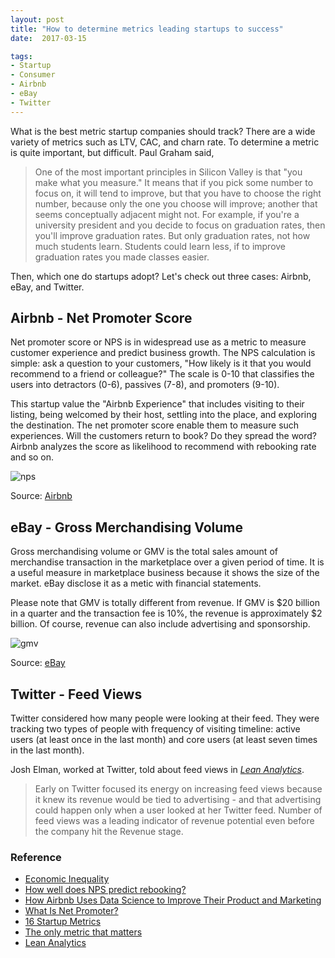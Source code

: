 ```yaml
---
layout: post
title: "How to determine metrics leading startups to success"
date:  2017-03-15

tags:
- Startup
- Consumer
- Airbnb
- eBay
- Twitter
---
```


What is the best metric startup companies should track? There are a wide variety of metrics such as LTV, CAC, and charn rate. To determine a metric is quite important, but difficult. Paul Graham said,   

> One of the most important principles in Silicon Valley is that "you make what you measure." It means that if you pick some number to focus on, it will tend to improve, but that you have to choose the right number, because only the one you choose will improve; another that seems conceptually adjacent might not. For example, if you're a university president and you decide to focus on graduation rates, then you'll improve graduation rates. But only graduation rates, not how much students learn. Students could learn less, if to improve graduation rates you made classes easier.

Then, which one do startups adopt? Let's check out three cases: Airbnb, eBay, and Twitter.

## Airbnb - Net Promoter Score

Net promoter score or NPS is in widespread use as a metric to measure customer experience and predict business growth. The NPS calculation is simple: ask a question to your customers, "How likely is it that you would recommend to a friend or colleague?" The scale is 0-10 that classifies the users into detractors (0-6), passives (7-8), and promoters (9-10).

This startup value the "Airbnb Experience" that includes visiting to their listing, being welcomed by their host, settling into the place, and exploring the destination. The net promoter score enable them to measure such experiences. Will the customers return to book? Do they spread the word? Airbnb analyzes the score as likelihood to recommend with rebooking rate and so on.

![nps]({{site.github.url}}/images/posts/nps.png)
<div class="source">Source: <a href="http://nerds.airbnb.com/nps-rebooking/">Airbnb</a></div>

## eBay - Gross Merchandising Volume

Gross merchandising volume or GMV is the total sales amount of merchandise transaction in the marketplace over a given period of time. It is a useful measure in marketplace business because it shows the size of the market. eBay disclose it as a metic with financial statements.

Please note that GMV is totally different from revenue. If GMV is $20 billion in a quarter and the transaction fee is 10%, the revenue is approximately $2 billion. Of course, revenue can also include advertising and sponsorship.

![gmv]({{site.github.url}}/images/posts/gmv.png)
<div class="source">Source: <a href="https://investors.ebayinc.com/financial_history.cfm">eBay</a></div>

## Twitter - Feed Views

Twitter considered how many people were looking at their feed. They were tracking two types of people with frequency of visiting timeline: active users (at least once in the last month) and core users (at least seven times in the last month).

Josh Elman, worked at Twitter, told about feed views in [*Lean Analytics*](https://www.amazon.com/gp/product/B00AG66LTM/ref=as_li_tl?ie=UTF8&camp=1789&creative=9325&creativeASIN=B00AG66LTM&linkCode=as2&tag=schwalbe03-20&linkId=4228c5cb234018f4ca15c167e2f629c4).

> Early on Twitter focused its energy on increasing feed views because it knew its revenue would be tied to advertising - and that advertising could happen only when a user looked at her Twitter feed. Number of feed views was a leading indicator of revenue potential even before the company hit the Revenue stage.

### Reference

<div class="list">
  <ul>
    <li><a href="http://paulgraham.com/ineq.html">Economic Inequality</a></li>
    <li><a href="http://nerds.airbnb.com/nps-rebooking/">How well does NPS predict rebooking?</a></li>
    <li><a href="https://blog.kissmetrics.com/how-airbnb-uses-data-science/">How Airbnb Uses Data Science to Improve Their Product and Marketing</a></li>
    <li><a href="https://www.netpromoter.com/know/">What Is Net Promoter?</a></li>
    <li><a href="http://a16z.com/2015/08/21/16-metrics/">16 Startup Metrics</a></li>
    <li><a href="https://medium.com/@joshelman/the-only-metric-that-matters-ab24a585b5ea#.ydwi91wkd">The only metric that matters</a></li>
    <li><a href="https://www.amazon.com/gp/product/B00AG66LTM/ref=as_li_tl?ie=UTF8&camp=1789&creative=9325&creativeASIN=B00AG66LTM&linkCode=as2&tag=schwalbe03-20&linkId=4228c5cb234018f4ca15c167e2f629c4">Lean Analytics</a></li>
 </ul>
</div>
